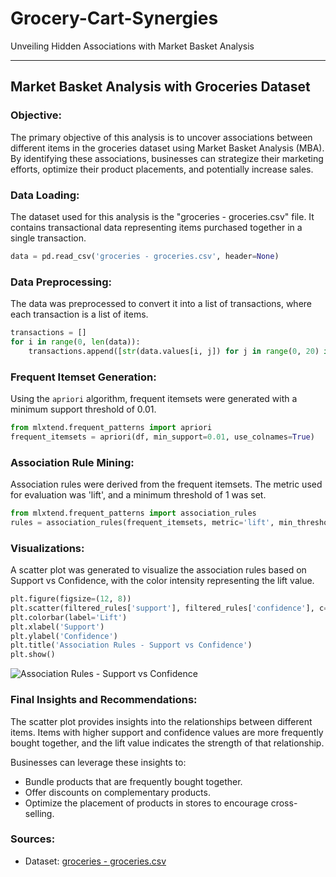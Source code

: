 # Grocery-Cart-Synergies
Unveiling Hidden Associations with Market Basket Analysis

----

## Market Basket Analysis with Groceries Dataset

### Objective:
The primary objective of this analysis is to uncover associations between different items in the groceries dataset using Market Basket Analysis (MBA). By identifying these associations, businesses can strategize their marketing efforts, optimize their product placements, and potentially increase sales.

### Data Loading:
The dataset used for this analysis is the "groceries - groceries.csv" file. It contains transactional data representing items purchased together in a single transaction.

```python
data = pd.read_csv('groceries - groceries.csv', header=None)
```

### Data Preprocessing:
The data was preprocessed to convert it into a list of transactions, where each transaction is a list of items.

```python
transactions = []
for i in range(0, len(data)):
    transactions.append([str(data.values[i, j]) for j in range(0, 20) if pd.notna(data.values[i, j])])
```

### Frequent Itemset Generation:
Using the `apriori` algorithm, frequent itemsets were generated with a minimum support threshold of 0.01.

```python
from mlxtend.frequent_patterns import apriori
frequent_itemsets = apriori(df, min_support=0.01, use_colnames=True)
```

### Association Rule Mining:
Association rules were derived from the frequent itemsets. The metric used for evaluation was 'lift', and a minimum threshold of 1 was set.

```python
from mlxtend.frequent_patterns import association_rules
rules = association_rules(frequent_itemsets, metric='lift', min_threshold=1)
```

### Visualizations:
A scatter plot was generated to visualize the association rules based on Support vs Confidence, with the color intensity representing the lift value.

```python
plt.figure(figsize=(12, 8))
plt.scatter(filtered_rules['support'], filtered_rules['confidence'], c=filtered_rules['lift'], cmap='YlGnBu', s=100)
plt.colorbar(label='Lift')
plt.xlabel('Support')
plt.ylabel('Confidence')
plt.title('Association Rules - Support vs Confidence')
plt.show()
```

![Association Rules - Support vs Confidence](https://chat.noteable.io/origami/o/99e82694745e4153b62a30b56301ed53.png)

### Final Insights and Recommendations:
The scatter plot provides insights into the relationships between different items. Items with higher support and confidence values are more frequently bought together, and the lift value indicates the strength of that relationship.

Businesses can leverage these insights to:
- Bundle products that are frequently bought together.
- Offer discounts on complementary products.
- Optimize the placement of products in stores to encourage cross-selling.

### Sources:
- Dataset: [groceries - groceries.csv](https://app.noteable.io/p/ff43fb9d-b304-4683-a757-7aa1eab999c6/MBA-Projectv1)
